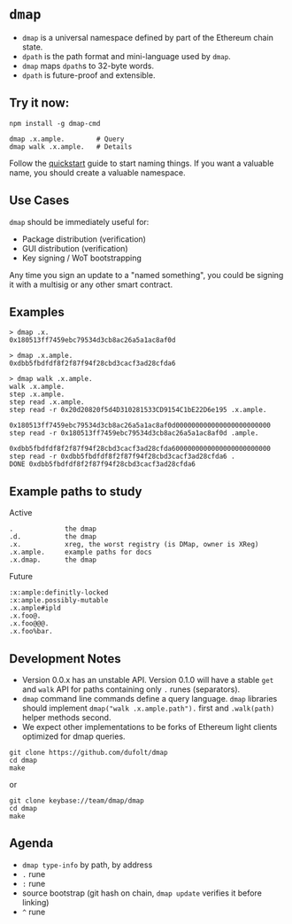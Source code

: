 `dmap`
===

* `dmap` is a universal namespace defined by part of the Ethereum chain state.
* `dpath` is the path format and mini-language used by `dmap`.
* `dmap` maps `dpath`s to 32-byte words.
* `dpath` is future-proof and extensible.

Try it now:
---
```
npm install -g dmap-cmd

dmap .x.ample.        # Query
dmap walk .x.ample.   # Details
```

Follow the [quickstart](https://github.com/dufolt/dmap/blob/master/doc/quickstart.md) guide to start naming things. If you want a valuable name, you should create a valuable namespace.

Use Cases
---

`dmap` should be immediately useful for:

* Package distribution (verification)
* GUI distribution (verification)
* Key signing / WoT bootstrapping

Any time you sign an update to a "named something", you could be signing it with a multisig or any other smart contract.

Examples
---
```
> dmap .x.
0x180513ff7459ebc79534d3cb8ac26a5a1ac8af0d

> dmap .x.ample.
0xdbb5fbdfdf8f2f87f94f28cbd3cacf3ad28cfda6

> dmap walk .x.ample.
walk .x.ample.
step .x.ample.
step read .x.ample.
step read -r 0x20d20820f5d4D310281533CD9154C1bE22D6e195 .x.ample.
     0x180513ff7459ebc79534d3cb8ac26a5a1ac8af0d000000000000000000000000
step read -r 0x180513ff7459ebc79534d3cb8ac26a5a1ac8af0d .ample.
     0xdbb5fbdfdf8f2f87f94f28cbd3cacf3ad28cfda6000000000000000000000000
step read -r 0xdbb5fbdfdf8f2f87f94f28cbd3cacf3ad28cfda6 .
DONE 0xdbb5fbdfdf8f2f87f94f28cbd3cacf3ad28cfda6
```

Example paths to study
---

Active
```
.             the dmap
.d.           the dmap
.x.           xreg, the worst registry (is DMap, owner is XReg)
.x.ample.     example paths for docs
.x.dmap.      the dmap
```

Future
```
:x:ample:definitly-locked  
:x:ample.possibly-mutable 
.x.ample#ipld
.x.foo@.
.x.foo@@@.
.x.foo%bar.
```
Development Notes
---

* Version 0.0.x has an unstable API. Version 0.1.0 will have a stable `get` and `walk` API for paths containing only `.` runes (separators).
* `dmap` command line commands define a query language. `dmap` libraries should implement `dmap("walk .x.ample.path").` first and `.walk(path)` helper methods second.
* We expect other implementations to be forks of Ethereum light clients optimized for dmap queries.

```
git clone https://github.com/dufolt/dmap
cd dmap
make
```
or
```
git clone keybase://team/dmap/dmap
cd dmap
make
```



Agenda
---

* `dmap type-info` by path, by address
* `.` rune
* `:` rune
* source bootstrap (git hash on chain, `dmap update` verifies it before linking)
* `^` rune


